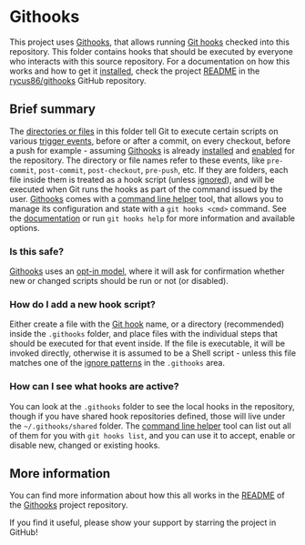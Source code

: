 # Githooks

This project uses [Githooks](https://github.com/rycus86/githooks), that allows running [Git hooks](https://git-scm.com/docs/cli/githooks) checked into this repository. This folder contains hooks that should be executed by everyone who interacts with this source repository. For a documentation on how this works and how to get it [installed](https://github.com/rycus86/githooks#installation), check the project [README](https://github.com/rycus86/githooks/blob/master/README.md) in the [rycus86/githooks](https://github.com/rycus86/githooks) GitHub repository.

## Brief summary

The [directories or files](https://github.com/rycus86/githooks#layout-and-options) in this folder tell Git to execute certain scripts on various [trigger events](https://github.com/rycus86/githooks#supported-hooks), before or after a commit, on every checkout, before a push for example - assuming [Githooks](https://github.com/rycus86/githooks) is already [installed](https://github.com/rycus86/githooks#installation) and [enabled](https://github.com/rycus86/githooks#opt-in-hooks) for the repository. The directory or file names refer to these events, like `pre-commit`, `post-commit`, `post-checkout`, `pre-push`, etc. If they are folders, each file inside them is treated as a hook script (unless [ignored](https://github.com/rycus86/githooks#ignoring-files)), and will be executed when Git runs the hooks as part of the command issued by the user. [Githooks](https://github.com/rycus86/githooks) comes with a [command line helper](https://github.com/rycus86/githooks/blob/master/docs/cli/command-line-tool.md) tool, that allows you to manage its configuration and state with a `git hooks <cmd>` command. See the [documentation](https://github.com/rycus86/githooks/blob/master/docs/cli/command-line-tool.md) or run `git hooks help` for more information and available options.

### Is this safe?

[Githooks](https://github.com/rycus86/githooks) uses an [opt-in model](https://github.com/rycus86/githooks#opt-in-hooks), where it will ask for confirmation whether new or changed scripts should be run or not (or disabled).

### How do I add a new hook script?

Either create a file with the [Git hook](https://github.com/rycus86/githooks#supported-hooks) name, or a directory (recommended) inside the `.githooks` folder, and place files with the individual steps that should be executed for that event inside. If the file is executable, it will be invoked directly, otherwise it is assumed to be a Shell script - unless this file matches one of the [ignore patterns](https://github.com/rycus86/githooks#ignoring-files) in the `.githooks` area.

### How can I see what hooks are active?

You can look at the `.githooks` folder to see the local hooks in the repository, though if you have shared hook repositories defined, those will live under the `~/.githooks/shared` folder. The [command line helper](https://github.com/rycus86/githooks/blob/master/docs/cli/command-line-tool.md) tool can list out all of them for you with `git hooks list`, and you can use it to accept, enable or disable new, changed or existing hooks.

## More information

You can find more information about how this all works in the [README](https://github.com/rycus86/githooks/blob/master/README.md) of the [Githooks](https://github.com/rycus86/githooks) project repository.

If you find it useful, please show your support by starring the project in GitHub!